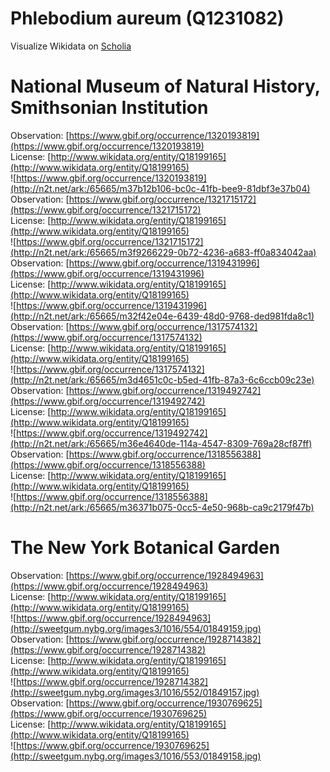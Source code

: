 
Phlebodium aureum (Q1231082)
============================
  
Visualize Wikidata on [Scholia](https://scholia.toolforge.org/taxon/Q1231082)
# National Museum of Natural History, Smithsonian Institution
  
Observation: [https://www.gbif.org/occurrence/1320193819](https://www.gbif.org/occurrence/1320193819)  
License: [http://www.wikidata.org/entity/Q18199165](http://www.wikidata.org/entity/Q18199165)  
![https://www.gbif.org/occurrence/1320193819](http://n2t.net/ark:/65665/m37b12b106-bc0c-41fb-bee9-81dbf3e37b04)  
Observation: [https://www.gbif.org/occurrence/1321715172](https://www.gbif.org/occurrence/1321715172)  
License: [http://www.wikidata.org/entity/Q18199165](http://www.wikidata.org/entity/Q18199165)  
![https://www.gbif.org/occurrence/1321715172](http://n2t.net/ark:/65665/m3f9266229-0b72-4236-a683-ff0a834042aa)  
Observation: [https://www.gbif.org/occurrence/1319431996](https://www.gbif.org/occurrence/1319431996)  
License: [http://www.wikidata.org/entity/Q18199165](http://www.wikidata.org/entity/Q18199165)  
![https://www.gbif.org/occurrence/1319431996](http://n2t.net/ark:/65665/m32f42e04e-6439-48d0-9768-ded981fda8c1)  
Observation: [https://www.gbif.org/occurrence/1317574132](https://www.gbif.org/occurrence/1317574132)  
License: [http://www.wikidata.org/entity/Q18199165](http://www.wikidata.org/entity/Q18199165)  
![https://www.gbif.org/occurrence/1317574132](http://n2t.net/ark:/65665/m3d4651c0c-b5ed-41fb-87a3-6c6ccb09c23e)  
Observation: [https://www.gbif.org/occurrence/1319492742](https://www.gbif.org/occurrence/1319492742)  
License: [http://www.wikidata.org/entity/Q18199165](http://www.wikidata.org/entity/Q18199165)  
![https://www.gbif.org/occurrence/1319492742](http://n2t.net/ark:/65665/m36e4640de-114a-4547-8309-769a28cf87ff)  
Observation: [https://www.gbif.org/occurrence/1318556388](https://www.gbif.org/occurrence/1318556388)  
License: [http://www.wikidata.org/entity/Q18199165](http://www.wikidata.org/entity/Q18199165)  
![https://www.gbif.org/occurrence/1318556388](http://n2t.net/ark:/65665/m36371b075-0cc5-4e50-968b-ca9c2179f47b)
# The New York Botanical Garden
  
Observation: [https://www.gbif.org/occurrence/1928494963](https://www.gbif.org/occurrence/1928494963)  
License: [http://www.wikidata.org/entity/Q18199165](http://www.wikidata.org/entity/Q18199165)  
![https://www.gbif.org/occurrence/1928494963](http://sweetgum.nybg.org/images3/1016/554/01849159.jpg)  
Observation: [https://www.gbif.org/occurrence/1928714382](https://www.gbif.org/occurrence/1928714382)  
License: [http://www.wikidata.org/entity/Q18199165](http://www.wikidata.org/entity/Q18199165)  
![https://www.gbif.org/occurrence/1928714382](http://sweetgum.nybg.org/images3/1016/552/01849157.jpg)  
Observation: [https://www.gbif.org/occurrence/1930769625](https://www.gbif.org/occurrence/1930769625)  
License: [http://www.wikidata.org/entity/Q18199165](http://www.wikidata.org/entity/Q18199165)  
![https://www.gbif.org/occurrence/1930769625](http://sweetgum.nybg.org/images3/1016/553/01849158.jpg)